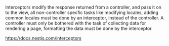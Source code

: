 Interceptors modify the response returned from a controller, and pass it on to the view, all non-controller specfic tasks like modifying locales, adding common locales must be done by an interceptor, instead of the controller. A controller must only be bothered with the task of collecting data for rendering a page, formatting the data must be done by the interceptor.

https://docs.nestjs.com/interceptors